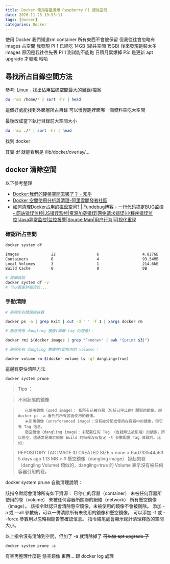 ```yaml
---
title: Docker 使用容量撐爆 Raspberry PI 硬碟空間
date: 2020-11-25 19:53:11
tags: [docker]
categories: Docker
---
```


使用 Docker 我們知道rm container 所有東西不會被保留
但我往往會忽略有 images 占空間
我發現 PI 1 已經吃 14GB (總共空間 15GB)
後來發現是裝太多 images
原因是我往往先丟 PI 1 測試能不能跑
日積月累爆掉
PS: 是更新 apt upgrade 才發現   哈哈

<!--more-->

## 尋找所占目錄空間方法

參考: [Linux - 找出佔用磁碟空間最大的目錄/檔案](http://blog.ilc.edu.tw/blog/index.php?op=printView&articleId=581867&blogId=25793)

```sh
du -hsx /home/* | sort -hr | head
```

這個好處能找到外面層所占目錄
可以慢慢跑裡面哪一個資料夾吃大空間

最後改成當下執行目錄前大空間大小

```sh
du -hsx ./* | sort -hr | head
```

找到 docker

其實 df 就能看到是 /lib/docker/overlay/...

## docker 清除空間

以下參考整理
- [Docker:我們的硬盤空間去哪了？ - 知乎](https://zhuanlan.zhihu.com/p/36956285)
- [Docker 空間使用分析與清理-阿里雲開發者社區](https://developer.aliyun.com/article/272173)
- [如何清理Docker占用的磁盘空间? | Fundebug博客 - 一行代码搞定BUG监控 - 网站错误监控|JS错误监控|资源加载错误|网络请求错误|小程序错误监控|Java异常监控|监控报警|Source Map|用户行为|可视化重现](https://blog.fundebug.com/2018/01/10/how-to-clean-docker-disk/)

### 確認所占空間


```sh
docker system df

Images              22                  6                   4.827GB             3.517GB (72%)
Containers          6                   4                   93.54MB             8.661MB (9%)
Local Volumes       3                   1                   214.6kB             66.34kB (30%)
Build Cache         0                   0                   0B                  0B

# 詳細資訊
docker system df -v
# 可以看更詳細資訊...
```


### 手動清除

```sh
# 刪除所有關閉的容器

docker ps -a | grep Exit | cut -d ' ' -f 1 | xargs docker rm

# 刪除所有 dangling 鏡像(即無 tag 的鏡像)：

docker rmi $(docker images | grep "^<none>" | awk "{print $3}")

# 刪除所有 dangling 數據卷(即無用的 volume)：

docker volume rm $(docker volume ls -qf dangling=true)
```

這邊有更快清除方法

```
docker system prune
```



>    Tips ：

>    不同狀態的鏡像

>        已使用鏡像（used image）： 指所有已被容器（包括已停止的）關聯的鏡像。即 docker ps -a 看到的所有容器使用的鏡像。
>        未引用鏡像（unreferenced image）：沒有被分配或使用在容器中的鏡像，但它有 Tag 信息。
>        懸空鏡像（dangling image）：未配置任何 Tag （也就無法被引用）的鏡像，所以懸空。這通常是由於鏡像 build 的時候沒有指定 -t 參數配置 Tag 導致的。比如:

>REPOSITORY                                                   TAG                 IMAGE ID            CREATED             SIZE
> < none >                                                      <none>              6ad733544a63        5 days ago          1.13 MB   > # 懸空鏡像（dangling image）
>    掛起的卷（dangling Volume)
>    類似的，dangling=true 的 Volume 表示沒有被任何容器引用的卷。

docker system prune 自動清理說明：

該指令默認會清除所有如下資源：
    已停止的容器（container）
    未被任何容器所使用的卷（volume）
    未被任何容器所關聯的網絡（network）
    所有懸空鏡像（image）。
該指令默認只會清除懸空鏡像，未被使用的鏡像不會被刪除。
添加 -a 或 --all 參數後，可以一併清除所有未使用的鏡像和懸空鏡像。
可以添加 -f 或 --force 參數用以忽略相關告警確認信息。
指令結尾處會顯示總計清理釋放的空間大小。



以上指令沒有清除到空間，但加了 -a 就清除掉了
~~可以做 apt upgrade 了~~
```
docker system prune -a
```

有空再整理什麼是 懸空鏡像 東西... 跟 docker log 處理